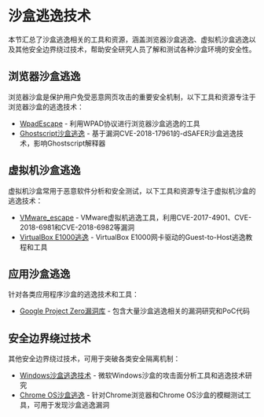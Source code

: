 # 沙盒逃逸技术

本节汇总了沙盒逃逸相关的工具和资源，涵盖浏览器沙盒逃逸、虚拟机沙盒逃逸以及其他安全边界绕过技术，帮助安全研究人员了解和测试各种沙盒环境的安全性。

## 浏览器沙盒逃逸

浏览器沙盒是保护用户免受恶意网页攻击的重要安全机制，以下工具和资源专注于浏览器沙盒的逃逸技术：

- [WpadEscape](https://github.com/hacksysteam/WpadEscape) - 利用WPAD协议进行浏览器沙盒逃逸的工具
- [Ghostscript沙盒逃逸](https://bugs.chromium.org/p/project-zero/issues/detail?id=1682&desc=2) - 基于漏洞CVE-2018-17961的-dSAFER沙盒逃逸技术，影响Ghostscript解释器

## 虚拟机沙盒逃逸

虚拟机沙盒常用于恶意软件分析和安全测试，以下工具和资源专注于虚拟机沙盒的逃逸技术：

- [VMware_escape](https://github.com/unamer/vmware_escape) - VMware虚拟机逃逸工具，利用CVE-2017-4901、CVE-2018-6981和CVE-2018-6982等漏洞
- [VirtualBox E1000逃逸](https://github.com/MorteNoir1/virtualbox_e1000_0day) - VirtualBox E1000网卡驱动的Guest-to-Host逃逸教程和工具

## 应用沙盒逃逸

针对各类应用程序沙盒的逃逸技术和工具：

- [Google Project Zero漏洞库](https://bugs.chromium.org/p/project-zero/issues/list) - 包含大量沙盒逃逸相关的漏洞研究和PoC代码

## 安全边界绕过技术

其他安全边界绕过技术，可用于突破各类安全隔离机制：

- [Windows沙盒逃逸技术](https://github.com/googleprojectzero/sandbox-attacksurface-analysis-tools) - 微软Windows沙盒的攻击面分析工具和逃逸技术研究
- [Chrome OS沙盒逃逸](https://github.com/googleprojectzero/fuzzilli) - 针对Chrome浏览器和Chrome OS沙盒的模糊测试工具，可用于发现沙盒逃逸漏洞